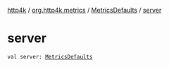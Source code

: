 [http4k](../../index.md) / [org.http4k.metrics](../index.md) / [MetricsDefaults](index.md) / [server](./server.md)

# server

`val server: `[`MetricsDefaults`](index.md)